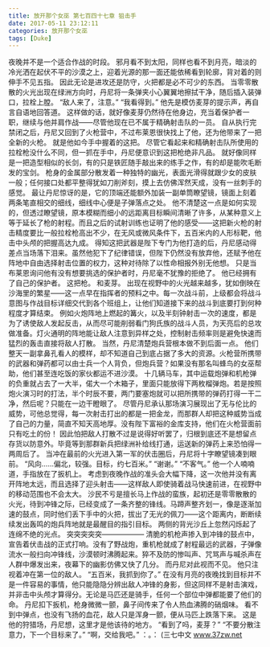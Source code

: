 ```yaml
---
title: 放开那个女巫 第七百四十七章 狙击手
date: 2017-05-11 23:12:11
categories: 放开那个女巫
tags: [Duke]
---
```


夜晚并不是一个适合作战的时段。
邪月看不到太阳，同样也看不到月亮，暗淡的冷光洒在起伏不平的沙漠之上，迎着光源的那一面还能依稀看到轮廓，背对着的则伸手不见五指。
因此无论是进攻还是防守，火把都是必不可少的东西。
当零零散散的火光出现在绿洲方向时，丹尼将一条弹夹小心翼翼地擦拭干净，随后插入装弹口，拉栓上膛。
“敌人来了，注意。”
“我看得到。”
他先是模仿麦芽的提示声，再自言自语地回答道。
这样做的话，就好像麦芽仍然待在他身边，充当着保护者一职，继续与他并肩作战——尽管他现在已不属于精确射击队的一员。
自从执行完禁闭之后，丹尼又回到了火枪营中，不过布莱恩很快找上了他，还为他带来了一把全新的火枪。
就是他如今手中握着的这把。
尽管它看起来和精确射击队所使用的拉栓枪没什么不同，但一抓在手中，丹尼便意识到这把枪绝非凡品。
就好像同样是一把造型相似的长剑，有的只是铁匠随手敲出来的练手之作，有的却是能吹毛断发的宝剑。
枪身的金属部分散发着一种独特的幽光，表面光滑得就跟少女的皮肤一般；任何接口处都平整得犹如刀削斧刻，摸上去仿佛浑然天成，没有一丝刺手的感觉。
最让丹尼惊讶的是，它的顶端还能额外加装一副单筒瞭望镜，镜面上刻着两条笔直相交的细线，细线中心便是子弹落点之处。
他不清楚这一点是如何实现的，但透过瞭望镜，原本模糊而细小的远距离目标瞬间清晰了许多，从某种意义上等于延长了枪的射程。而且之后的试射训练也证明了他的感受——这把新火枪的射击精度要比一般拉栓枪高出不少，在无风或微风条件下，五百米内的人形标靶，他击中头颅的把握高达九成。
得知这把武器是陛下专门为他打造的后，丹尼感动得差点当场落下泪来。虽然他犯下了纪律错误，但陛下仍然没有放弃他，还赋予他在阵地中自由选择射击位置的权力，这种对待除了以性命相报外别无他想。
只是当布莱恩询问他有没有想要挑选的保护者时，丹尼毫不犹豫的拒绝了。
他已经拥有了自己的保护者。
这把枪。
和麦芽。
出现在视野中的火光越来越多，犹如倒映在沙海里的繁星——这一点早在指挥者的预料之中。每一次战斗前，上级都会将战斗意图与作战目标详细交代到各个班组上，让他们知道接下来的战斗到底要打到何种程度才算结束。
例如火炮阵地上燃起的篝火，以及半刻钟射击一次的速度，都是为了诱使敌人发起反击，从而尽可能削弱看门狗氏族的战斗人员，为天亮后的总攻做准备。灯火通明的阵地能让敌人注意到异样之处，控制射击频率则是避免快速而猛烈的轰击直接将敌人打散。
当然，丹尼清楚炮兵营根本做不到后面一点。
他们整天一副拿鼻孔看人的模样，却不知道自己到底占据了多大的资源。火枪营所携带的武器和弹药都可以由士兵一个人背负，但炮兵营？如果没有那名叫蜂鸟的女巫帮助，他们甚至连吃饭的家伙都运不进沙漠。
十几辆马车，其中运载炮弹和机枪弹的负重就占去了一大半，偌大一个木箱子，里面只能放得下两枚榴弹炮。若是按照炮火演习时的打法，半个时辰不要，两门要塞炮就可以把所携带的弹药打得一干二净，然后呢？只能在一边干瞪眼了。
尽管丹尼承认那场演习展现出了无与伦比的威势，可他总觉得，每一次射击打出的都是一把金龙，而那群人却把这种威势当成了自己的力量，简直不知天高地厚。没有陛下富裕的金库支持，他们在火枪营面前只有吃土的份！
因此怕把敌人打散不过是说得好听罢了，归根到底还不是想留点存货以防意外。毕竟等到那群新兵把绿洲补给线打通，运送新的弹药上来恐怕得一两周后了。
当冲在最前的火光进入第一军的伏击圈后，丹尼将十字瞭望镜凑到眼前。
“风向……偏北，较强。目标，约七百米。”
“谢谢。”
“不客气。”
他一个人喃喃道，手指放在了扳机上。
考虑到夜晚作战的准头会大幅下降，这一次他并没有离开阵地太远，而且选择了迎头射击——这样敌人即使骑着战马快速前进，在视野中的移动范围也不会太大。
沙民不亏是擅长马上作战的蛮族，起初还是零零散散的火光，待到冲锋之际，已经变成了一条齐整的锋线。马蹄声整齐划一，像是逐渐加速的鼓点，同时他们丢下手中的火把，拔出了无光的佩刀——这个距离内，断断续续发出轰鸣的炮兵阵地就是最醒目的指引目标。
两侧的背光沙丘上忽然闪烁起了连绵不绝的光点。
突突突突突——————
清脆的机枪声掺入到冲锋的鼓点中，宣告着伏击战的正式打响。没有了野战炮，重机枪就成了射程最远的武器，子弹像流水一般扫向冲锋线，沙漠顿时沸腾起来。猝不及防的惨叫声、咒骂声与喊杀声在人群中爆发出来，夜幕下的幽影仿佛又快了几分。
而丹尼对此视而不见。
他只注视着冲在第一位的敌人。
“五百米，我抓到你了。”
在没有月亮的夜晚找到目标并不是一件容易的事情，他只能隐隐分辨出敌人冲锋的身影，但这同样不是射击演戏，并非击中头颅才算得分。无论是马匹还是骑手，任何一个部位中弹都能要了他们的命。
丹尼扣下扳机，枪身微微一颤，鼻子间传来了令人热血沸腾的硝烟味。
看不到中弹点，也没有飞扬的血花，敌人只是浑身一颤，便从马匹上跌落下来。
这是他的狩猎场，丹尼想，这里才是他该待的地方。
“看到了吗，麦芽？”
“不要分散注意力，下一个目标来了。”
“啊，交给我吧。”
：。：
(三七中文 www.37zw.net